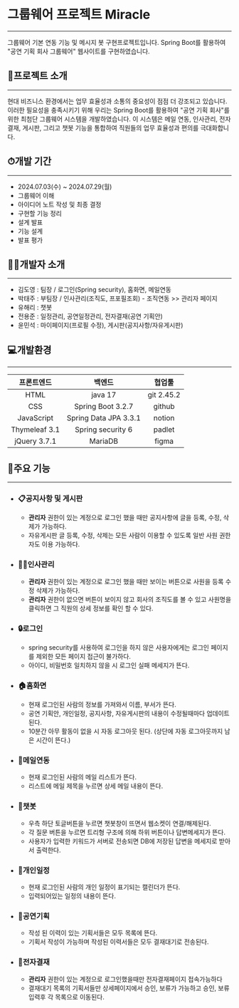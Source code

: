 # 그룹웨어 프로젝트 Miracle


---

그룹웨어 기본 연동 기능 및 메시지 봇 구현프로젝트입니다. 
Spring Boot를 활용하여 "공연 기획 회사 그룹웨어" 웹사이트를 구현하였습니다.


## 📝프로젝트 소개

---

현대 비즈니스 환경에서는 업무 효율성과 소통의 중요성이 점점 더 강조되고 있습니다. 
이러한 필요성을 충족시키기 위해 우리는 Spring Boot를 활용하여 "공연 기획 회사"를 위한 최첨단 그룹웨어 시스템을 개발하였습니다.
이 시스템은 메일 연동, 인사관리, 전자결재, 게시판, 그리고 챗봇 기능을 통합하여 직원들의 업무 효율성과 편의를 극대화합니다.


## ⏱개발 기간

---

- 2024.07.03(수) ~ 2024.07.29(월)
- 그룹웨어 이해
- 아이디어 노트 작성 및 최종 결정
- 구현할 기능 정리
- 설계 발표
- 기능 설계
- 발표 평가


## 👩‍💻개발자 소개

---

- 김도영 : 팀장 / 로그인(Spring security), 홈화면, 메일연동
- 박태주 : 부팀장 / 인사관리(조직도, 프포필조회) - 조직연동 >> 관리자 페이지
- 유해리 : 챗봇
- 전용준 : 일정관리, 공연일정관리, 전자결재(공연 기획안)
- 윤민석 : 마이페이지(프로필 수정), 게시판(공지사항/자유게시판)


## 💻개발환경

---

|프론트엔드|백엔드|협업툴|
|:---:|:---:|:---:|
|HTML|java 17|git 2.45.2|
|CSS|Spring Boot 3.2.7|github|
|JavaScript|Spring Data JPA 3.3.1|notion|
|Thymeleaf 3.1|Spring security 6|padlet|                                                                                     
|jQuery 3.7.1|MariaDB|figma|


## 🔧주요 기능

---

- ### 📋공지사항 및 게시판
    - **관리자** 권한이 있는 계정으로 로그인 했을 때만 공지사항에 글을 등록, 수정, 삭제가 가능하다.
    - 자유게시판 글 등록, 수정, 삭제는 모든 사람이 이용할 수 있도록 일반 사원 권한자도 이용 가능하다.

- ### 👨‍💼인사관리
    - **관리자** 권한이 있는 계정으로 로그인 했을 때만 보이는 버튼으로 사원을 등록 수정 삭제가 가능하다.
    - **관리자** 권한이 없으면 버튼이 보이지 않고 회사의 조직도를 볼 수 있고 사원명을 클릭하면 그 직원의 
    상세 정보를 확인 할 수 있다.

- ### 🔒로그인
    - spring security를 사용하여 로그인을 하지 않은 사용자에게는 로그인 페이지를 제외한 모든 페이지 접근이 불가하다.
    - 아이디, 비밀번호 일치하지 않을 시 로그인 실패 메세지가 뜬다.
		
- ### 🏠홈화면
    - 현재 로그인된 사람의 정보를 가져와서 이름, 부서가 뜬다.
    - 공연 기획안, 개인일정, 공지사항, 자유게시판의 내용이 수정될때마다 업데이트된다.
    - 10분간 아무 활동이 없을 시 자동 로그아웃 된다. (상단에 자동 로그아웃까지 남은 시간이 뜬다.)

- ### 📨메일연동
    - 현재 로그인된 사람의 메일 리스트가 뜬다.
    - 리스트에 메일 제목을 누르면 상세 메일 내용이 뜬다.
		
- ### 🤖챗봇
    - 우측 하단 토글버튼을 누르면 챗봇창이 뜨면서 웹소켓이 연결/해제된다.
    - 각 질문 버튼을 누르면 트리형 구조에 의해 하위 버튼이나 답변메세지가 뜬다.
    - 사용자가 입력한 키워드가 서버로 전송되면 DB에 저장된 답변을 메세지로 받아서 출력한다.
		
- ### 📆개인일정
    - 현재 로그인된 사람의 개인 일정이 표기되는 캘린더가 뜬다.
    - 입력되어있는 일정의 내용이 뜬다.

- ### 🤹공연기획
    - 작성 된 이력이 있는 기획서들은 모두 목록에 뜬다.
    - 기획서 작성이 가능하며 작성된 이력서들은 모두 결재대기로 전송된다.
		
- ### 📁전자결재
    - **관리자** 권한이 있는 계정으로 로그인했을때만 전자결재페이지 접속가능하다
    - 결재대기 목록의 기획서들만 상세페이지에서 승인, 보류가 가능하고 승인, 보류 입력후 각 목록으로 이동된다.
